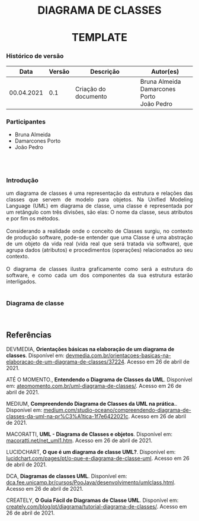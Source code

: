 # <center> DIAGRAMA DE CLASSES

# <center> TEMPLATE


### Histórico de versão<br>

|Data | Versão | Descrição | Autor(es)|
| -- | -- | -- | -- |
| 00.04.2021 | 0.1 | Criação do documento | Bruna Almeida<br>Damarcones Porto<br>João Pedro |

### Participantes

* Bruna Almeida
* Damarcones Porto
* João Pedro

<br><br>


### Introdução
<div align="justify">
um diagrama de classes é uma representação da estrutura e relações das classes que servem de modelo para objetos. Na Unified Modeling Language (UML) em diagrama de classe, uma classe é representada por um retângulo com três divisões, são elas: O nome da classe, seus atributos e por fim os métodos.
<br><br>
Considerando a realidade onde o conceito de Classes surgiu, no contexto de produção software, pode-se entender que uma Classe é uma abstração de um objeto da vida real (vida real que será tratada via software), que agrupa dados (atributos) e procedimentos (operações) relacionados ao seu contexto.
<br><br>
O diagrama de classes ilustra graficamente como será a estrutura do software, e como cada um dos componentes da sua estrutura estarão interligados.
</div><br>


### **Diagrama de classe**

<!-- <div align="center"><img src="../../imagens/legenda-atividades.png" width="450" ></div><br>
<figcaption align='center'>
    <b>Figura 1 - Símbolos utilizados nos diagramas</b>
</figcaption>
<br> -->



<div align="justify">

</div><br>


## Referências

DEVMEDIA, **Orientações básicas na elaboração de um diagrama de classes**. Disponível em: [devmedia.com.br/orientacoes-basicas-na-elaboracao-de-um-diagrama-de-classes/37224](https://www.devmedia.com.br/orientacoes-basicas-na-elaboracao-de-um-diagrama-de-classes/37224). Acesso em 26 de abril de 2021.

ATÉ O MOMENTO., **Entendendo o Diagrama de Classes da UML**. Disponível em: [ateomomento.com.br/uml-diagrama-de-classes/](https://www.ateomomento.com.br/uml-diagrama-de-classes/). Acesso em 26 de abril de 2021.

MEDIUM, **Compreendendo Diagrama de Classes da UML na prática.**. Disponível em: [medium.com/studio-oceano/compreendendo-diagrama-de-classes-da-uml-na-pr%C3%A1tica-1f7e6422021c](https://medium.com/studio-oceano/compreendendo-diagrama-de-classes-da-uml-na-pr%C3%A1tica-1f7e6422021c). Acesso em 26 de abril de 2021.

MACORATTI, **UML - Diagrama de Classes e objetos**. Disponível em: [macoratti.net/net_uml1.htm](http://www.macoratti.net/net_uml1.htm). Acesso em 26 de abril de 2021.

LUCIDCHART, **O que é um diagrama de classe UML?**. Disponível em: [lucidchart.com/pages/pt/o-que-e-diagrama-de-classe-uml](https://www.lucidchart.com/pages/pt/o-que-e-diagrama-de-classe-uml). Acesso em 26 de abril de 2021.

DCA, **Diagramas de classes UML**. Disponível em: [dca.fee.unicamp.br/cursos/PooJava/desenvolvimento/umlclass.html](https://www.dca.fee.unicamp.br/cursos/PooJava/desenvolvimento/umlclass.html). Acesso em 26 de abril de 2021.

CREATELY, **O Guia Fácil de Diagramas de Classe UML**. Disponível em: [creately.com/blog/pt/diagrama/tutorial-diagrama-de-classes/](https://creately.com/blog/pt/diagrama/tutorial-diagrama-de-classes/). Acesso em 26 de abril de 2021.